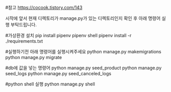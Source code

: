 

#참고
https://cocook.tistory.com/143

시작에 앞서 현재 디렉토리가 manage.py가 있는 디렉토리인지 확인 후 
아래 명령어 실행 부탁드립니다.

#가상환경 설치
pip install pipenv
pipenv shell
pipenv install -r ./requirements.txt

#실행하기전 아래 명령어를 실행시켜주세요
python manage.py makemigrations
python manage.py migrate

#db에 값을 넣는 명령어 
python manage.py seed_product
python manage.py seed_logs
python manage.py seed_canceled_logs

#python shell 실행
python manage.py shell